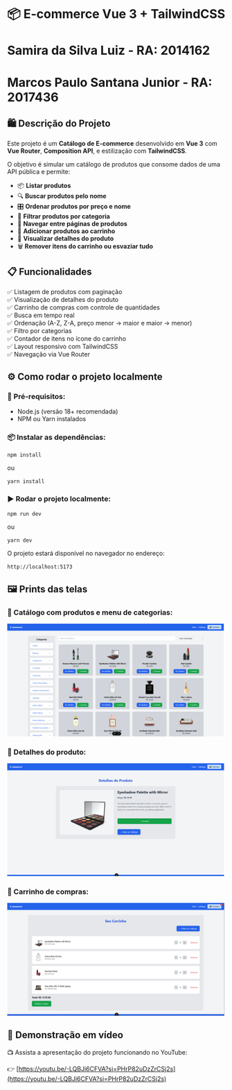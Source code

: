
# 📦 E-commerce Vue 3 + TailwindCSS

# Samira da Silva Luiz - RA: 2014162
# Marcos Paulo Santana Junior - RA: 2017436

## 🛍️ Descrição do Projeto

Este projeto é um **Catálogo de E-commerce** desenvolvido em **Vue 3** com **Vue Router**, **Composition API**, e estilização com **TailwindCSS**.

O objetivo é simular um catálogo de produtos que consome dados de uma API pública e permite:

- 📦 **Listar produtos**
- 🔍 **Buscar produtos pelo nome**
- 🎛️ **Ordenar produtos por preço e nome**
- 📂 **Filtrar produtos por categoria**
- 📑 **Navegar entre páginas de produtos**
- 🛒 **Adicionar produtos ao carrinho**
- 📖 **Visualizar detalhes do produto**
- 🗑️ **Remover itens do carrinho ou esvaziar tudo**

## 📋 Funcionalidades

✅ Listagem de produtos com paginação  
✅ Visualização de detalhes do produto  
✅ Carrinho de compras com controle de quantidades  
✅ Busca em tempo real  
✅ Ordenação (A-Z, Z-A, preço menor → maior e maior → menor)  
✅ Filtro por categorias  
✅ Contador de itens no ícone do carrinho  
✅ Layout responsivo com TailwindCSS  
✅ Navegação via Vue Router  

## ⚙️ Como rodar o projeto localmente

### 📌 Pré-requisitos:

- Node.js (versão 18+ recomendada)
- NPM ou Yarn instalados

### 📦 Instalar as dependências:

```
npm install
```

ou

```
yarn install
```

### ▶️ Rodar o projeto localmente:

```
npm run dev
```

ou

```
yarn dev
```

O projeto estará disponível no navegador no endereço:
```
http://localhost:5173
```

## 🖼️ Prints das telas

### 📌 Catálogo com produtos e menu de categorias:
![catálogo](/public/prints/catalogo.png)

### 📌 Detalhes do produto:
![detalhes](/public/prints/detalhes-produto.png)

### 📌 Carrinho de compras:
![carrinho](/public/prints/carrinho.png)

## 🎥 Demonstração em vídeo

📺 Assista a apresentação do projeto funcionando no YouTube:

👉 [https://youtu.be/-LQBJi6CFVA?si=PHrP82uDzZrCSj2s](https://youtu.be/-LQBJi6CFVA?si=PHrP82uDzZrCSj2s)
